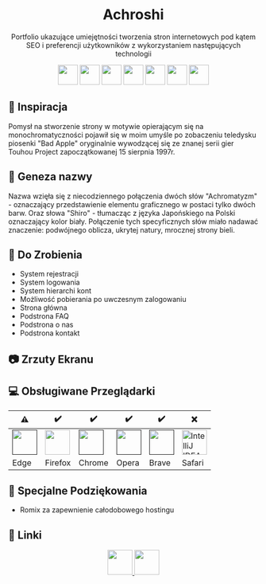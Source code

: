 
<h1 align="center">
Achroshi
</h1>
<p align="center">Portfolio ukazujące umiejętności tworzenia stron internetowych pod kątem SEO i preferencji użytkowników z wykorzystaniem następujących technologii</p>
<p align="center">
  <img src="https://skillicons.dev/icons?i=bootstrap" width="40"/>
  <img src="https://skillicons.dev/icons?i=html" width="40"/>
  <img src="https://skillicons.dev/icons?i=scss" width="40"/>
  <img src="https://skillicons.dev/icons?i=css" width="40"/>
  <img src="https://skillicons.dev/icons?i=php" width="40"/>
  <img src="https://skillicons.dev/icons?i=mysql" width="40"/>
  <img src="https://skillicons.dev/icons?i=js" width="40"/>
</p>
</ br>

## :eyes: Inspiracja
Pomysł na stworzenie strony w motywie opierającym się na monochromatyczności pojawił się w moim umyśle po zobaczeniu teledysku piosenki "Bad Apple" oryginalnie wywodzącej się ze znanej serii gier Touhou Project zapoczątkowanej 15 sierpnia 1997r.
## :milky_way: Geneza nazwy
Nazwa wzięła się z niecodziennego połączenia dwóch słów "Achromatyzm" - oznaczający przedstawienie elementu graficznego w postaci tylko dwóch barw. Oraz słowa "Shiro" - tłumacząc z języka Japońskiego na Polski  oznaczający kolor biały. Połączenie tych specyficznych słów miało nadawać znaczenie: podwójnego oblicza, ukrytej natury, mrocznej strony bieli. 

## :bookmark_tabs: Do Zrobienia
- System rejestracji
- System logowania
- System hierarchi kont
- Możliwość pobierania po uwczesnym zalogowaniu
- Strona główna
- Podstrona FAQ
- Podstrona o nas
- Podstrona kontakt

## :camera: Zrzuty Ekranu

## 💻 Obsługiwane Przeglądarki
| :warning: |   :heavy_check_mark:    |  :heavy_check_mark:  |  :heavy_check_mark:  |  :heavy_check_mark:  |   :x:  |
| ---------------------------------------------------------------------------------------------------------------- | -------------------------------------------------------------------------------------------------------------------------------------------------------------------- | ---------------------------------------------------------------------------------------------------------------- | -------------------------------------------------------------------------------------------------------------- | ------------------------------------------------------------------------------------------------------------- | --------------------------------------------------------------------------------------------------------------------------------------------------------------------------------- |
| <a href=""><img alt="" src="https://dl.dropboxusercontent.com/s/ysnbzzggpchkgmj/R%20%281%29.png" width="50"></a> | <a href="gui-tool-tutorials/github-windows-vs2017-tutorial.md"><img alt="" src="https://dl.dropboxusercontent.com/s/lmelfwuzwern3or/R%20%282%29.png" width="50"></a> | <a href=""><img alt="" src="https://dl.dropboxusercontent.com/s/7jse0uey2ftitnw/R%20%283%29.png" width="50"></a> | <a href=""><img alt="" src="https://dl.dropboxusercontent.com/s/72ba19otqbovwh7/R%20%286%29.png" width=50></a> | <a href=""><img alt="" src="https://dl.dropboxusercontent.com/s/kc9qmb8yzjv6pss/Brave_logo.png" width=50></a> | <a href="gui-tool-tutorials/github-windows-intellij-tutorial.md"><img alt="IntelliJ IDEA" src="https://dl.dropboxusercontent.com/s/0oxrf3pld35mxgh/R%20%285%29.png" width=50></a> |
| Edge                                                                                                             | Firefox                                                                                                                                                              | Chrome                                                                                                           | Opera                                                                                                          | Brave                                                                                                         | Safari                                                                                                                                                                            | 


## 🙇 Specjalne Podziękowania
- Romix za zapewnienie całodobowego hostingu

## :link: Linki
<p align="center">
  <a href="https://discord.gg/QdaPyy9Ntp">
    <img src="https://skillicons.dev/icons?i=discord" width="50"/>
  </a>
   <a href="https://github.com/Emmeciarz">
    <img src="https://skillicons.dev/icons?i=github" width="50"/>
  </a>
</p>

